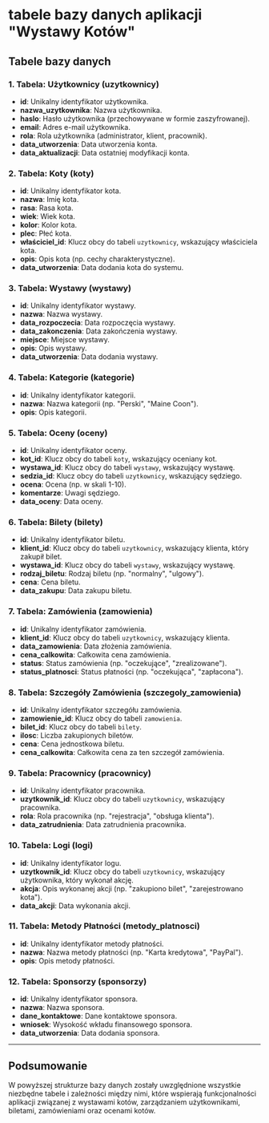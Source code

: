 # tabele bazy danych aplikacji "Wystawy Kotów"

## Tabele bazy danych

### 1. Tabela: **Użytkownicy (uzytkownicy)**
- **id**: Unikalny identyfikator użytkownika.
- **nazwa_uzytkownika**: Nazwa użytkownika.
- **haslo**: Hasło użytkownika (przechowywane w formie zaszyfrowanej).
- **email**: Adres e-mail użytkownika.
- **rola**: Rola użytkownika (administrator, klient, pracownik).
- **data_utworzenia**: Data utworzenia konta.
- **data_aktualizacji**: Data ostatniej modyfikacji konta.

### 2. Tabela: **Koty (koty)**
- **id**: Unikalny identyfikator kota.
- **nazwa**: Imię kota.
- **rasa**: Rasa kota.
- **wiek**: Wiek kota.
- **kolor**: Kolor kota.
- **plec**: Płeć kota.
- **właściciel_id**: Klucz obcy do tabeli `uzytkownicy`, wskazujący właściciela kota.
- **opis**: Opis kota (np. cechy charakterystyczne).
- **data_utworzenia**: Data dodania kota do systemu.

### 3. Tabela: **Wystawy (wystawy)**
- **id**: Unikalny identyfikator wystawy.
- **nazwa**: Nazwa wystawy.
- **data_rozpoczecia**: Data rozpoczęcia wystawy.
- **data_zakonczenia**: Data zakończenia wystawy.
- **miejsce**: Miejsce wystawy.
- **opis**: Opis wystawy.
- **data_utworzenia**: Data dodania wystawy.

### 4. Tabela: **Kategorie (kategorie)**
- **id**: Unikalny identyfikator kategorii.
- **nazwa**: Nazwa kategorii (np. "Perski", "Maine Coon").
- **opis**: Opis kategorii.

### 5. Tabela: **Oceny (oceny)**
- **id**: Unikalny identyfikator oceny.
- **kot_id**: Klucz obcy do tabeli `koty`, wskazujący oceniany kot.
- **wystawa_id**: Klucz obcy do tabeli `wystawy`, wskazujący wystawę.
- **sedzia_id**: Klucz obcy do tabeli `uzytkownicy`, wskazujący sędziego.
- **ocena**: Ocena (np. w skali 1-10).
- **komentarze**: Uwagi sędziego.
- **data_oceny**: Data oceny.

### 6. Tabela: **Bilety (bilety)**
- **id**: Unikalny identyfikator biletu.
- **klient_id**: Klucz obcy do tabeli `uzytkownicy`, wskazujący klienta, który zakupił bilet.
- **wystawa_id**: Klucz obcy do tabeli `wystawy`, wskazujący wystawę.
- **rodzaj_biletu**: Rodzaj biletu (np. "normalny", "ulgowy").
- **cena**: Cena biletu.
- **data_zakupu**: Data zakupu biletu.

### 7. Tabela: **Zamówienia (zamowienia)**
- **id**: Unikalny identyfikator zamówienia.
- **klient_id**: Klucz obcy do tabeli `uzytkownicy`, wskazujący klienta.
- **data_zamowienia**: Data złożenia zamówienia.
- **cena_calkowita**: Całkowita cena zamówienia.
- **status**: Status zamówienia (np. "oczekujące", "zrealizowane").
- **status_platnosci**: Status płatności (np. "oczekująca", "zapłacona").

### 8. Tabela: **Szczegóły Zamówienia (szczegoly_zamowienia)**
- **id**: Unikalny identyfikator szczegółu zamówienia.
- **zamowienie_id**: Klucz obcy do tabeli `zamowienia`.
- **bilet_id**: Klucz obcy do tabeli `bilety`.
- **ilosc**: Liczba zakupionych biletów.
- **cena**: Cena jednostkowa biletu.
- **cena_calkowita**: Całkowita cena za ten szczegół zamówienia.

### 9. Tabela: **Pracownicy (pracownicy)**
- **id**: Unikalny identyfikator pracownika.
- **uzytkownik_id**: Klucz obcy do tabeli `uzytkownicy`, wskazujący pracownika.
- **rola**: Rola pracownika (np. "rejestracja", "obsługa klienta").
- **data_zatrudnienia**: Data zatrudnienia pracownika.

### 10. Tabela: **Logi (logi)**
- **id**: Unikalny identyfikator logu.
- **uzytkownik_id**: Klucz obcy do tabeli `uzytkownicy`, wskazujący użytkownika, który wykonał akcję.
- **akcja**: Opis wykonanej akcji (np. "zakupiono bilet", "zarejestrowano kota").
- **data_akcji**: Data wykonania akcji.

### 11. Tabela: **Metody Płatności (metody_platnosci)**
- **id**: Unikalny identyfikator metody płatności.
- **nazwa**: Nazwa metody płatności (np. "Karta kredytowa", "PayPal").
- **opis**: Opis metody płatności.

### 12. Tabela: **Sponsorzy (sponsorzy)**
- **id**: Unikalny identyfikator sponsora.
- **nazwa**: Nazwa sponsora.
- **dane_kontaktowe**: Dane kontaktowe sponsora.
- **wniosek**: Wysokość wkładu finansowego sponsora.
- **data_utworzenia**: Data dodania sponsora.

---

## Podsumowanie
W powyższej strukturze bazy danych zostały uwzględnione wszystkie niezbędne tabele i zależności między nimi, które wspierają funkcjonalności aplikacji związanej z wystawami kotów, zarządzaniem użytkownikami, biletami, zamówieniami oraz ocenami kotów.
